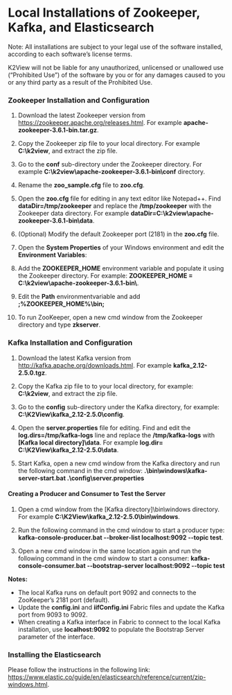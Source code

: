 # Local Installations of Zookeeper, Kafka, and Elasticsearch

Note: All installations are subject to your legal use of the software installed, according to each software’s license terms.

K2View will not be liable for any unauthorized, unlicensed or unallowed use (“Prohibited Use”) of the software by you or for any damages caused to you or any third party as a result of the Prohibited Use.

### **Zookeeper Installation and Configuration** 

1.  Download  the  latest Zookeeper version from https://zookeeper.apache.org/releases.html. For example **apache-zookeeper-3.6.1-bin.tar.gz**.

2.  Copy the Zookeeper zip file to your local directory. For example **C:\k2view**, and extract the zip file.

3.  Go to the **conf** sub-directory under the Zookeeper directory. For example **C:\k2view\apache-zookeeper-3.6.1-bin\conf** directory. 

4.  Rename the **zoo_sample.cfg** file to **zoo.cfg**.
5.  Open the **zoo.cfg** file for editing in any text editor like Notepad++. Find **dataDir=/tmp/zookeeper** and replace the **/tmp/zookeeper** with the Zookeeper data directory. For example **dataDir=C:\k2view\apache-zookeeper-3.6.1-bin\data**. 
 
6. (Optional) Modify the default Zookeeper port (2181) in the **zoo.cfg** file.

7.  Open the **System Properties** of your Windows environment and edit the **Environment Variables**:

8. Add the **ZOOKEEPER_HOME** environment variable and populate it using the Zookeeper directory. 
   For example: **ZOOKEEPER_HOME = C:\k2view\apache-zookeeper-3.6.1-bin\\**.

9. Edit the **Path** environmentvariable and add **;%ZOOKEEPER_HOME%\bin;** 

10. To run ZooKeeper, open a new cmd window from the Zookeeper directory and type **zkserver**.

  

### **Kafka Installation and Configuration**  

1.  Download the latest Kafka version from http://kafka.apache.org/downloads.html. For example **kafka_2.12-2.5.0.tgz**.

2.  Copy the Kafka zip file to  to your local directory, for example: **C:\k2view**, and extract the zip file. 
3.  Go to the **config** sub-directory under the Kafka directory, for example: **C:\K2View\kafka_2.12-2.5.0\config**. 
4.  Open the **server.properties** file for editing. Find and edit the **log.dirs=/tmp/kafka-logs** line and replace the **/tmp/kafka-logs** with **[Kafka local directory]\data**. For example **log.dir= C:\K2View\kafka_2.12-2.5.0\data**.
4.  Start Kafka, open a new cmd window from the Kafka directory and run the following command in the cmd window: **.\bin\windows\kafka-server-start.bat .\config\server.properties**

  

#### **Creating a Producer and Consumer to Test the Server** 

1.  Open a cmd window from the [Kafka directory]\bin\windows directory. For example **C:\K2View\kafka_2.12-2.5.0\bin\windows**.
2.  Run the following command in the cmd window to start a producer type:
    **kafka-console-producer.bat --broker-list localhost:9092 --topic test**.

3.  Open a new cmd window in the same location again and run the following command in the cmd window to start a consumer:
   **kafka-console-consumer.bat --bootstrap-server localhost:9092 --topic test**

 **Notes:**

- The local Kafka runs on default port 9092 and connects to the ZooKeeper’s 2181 port (default).
- Update the **config.ini** and **iifConfig.ini** Fabric files and update the Kafka port from 9093 to 9092.
- When creating a Kafka interface in Fabric to connect to the local Kafka installation, use **localhost:9092** to populate the Bootstrap Server parameter of the interface. 

### Installing the Elasticsearch 

Please follow the instructions in the following link:  https://www.elastic.co/guide/en/elasticsearch/reference/current/zip-windows.html.

